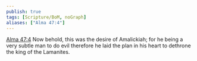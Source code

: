 ```yaml
---
publish: true
tags: [Scripture/BoM, noGraph]
aliases: ["Alma 47:4"]
---
```

[Alma 47:4](https://churchofjesuschrist.org/study/scriptures/bofm/alma/47?lang=eng&id=p4#p4) Now behold, this was the desire of Amalickiah; for he being a very subtle man to do evil therefore he laid the plan in his heart to dethrone the king of the Lamanites.
